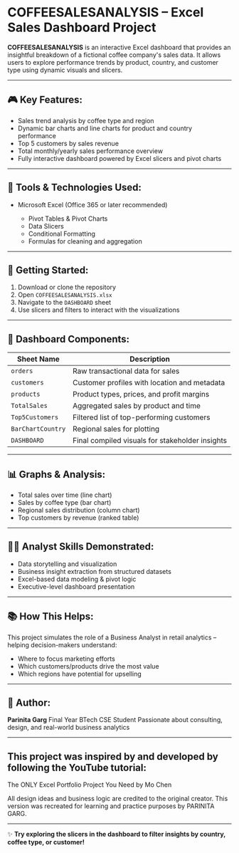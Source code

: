 # COFFEESALESANALYSIS – Excel Sales Dashboard Project

**COFFEESALESANALYSIS** is an interactive Excel dashboard that provides an insightful breakdown of a fictional coffee company's sales data. It allows users to explore performance trends by product, country, and customer type using dynamic visuals and slicers.

---

## 🎮 Key Features:

* Sales trend analysis by coffee type and region
* Dynamic bar charts and line charts for product and country performance
* Top 5 customers by sales revenue
* Total monthly/yearly sales performance overview
* Fully interactive dashboard powered by Excel slicers and pivot charts

---

## 🧰 Tools & Technologies Used:

* Microsoft Excel (Office 365 or later recommended)

  * Pivot Tables & Pivot Charts
  * Data Slicers
  * Conditional Formatting
  * Formulas for cleaning and aggregation

---

## 🚀 Getting Started:

1. Download or clone the repository
2. Open `COFFEESALESANALYSIS.xlsx`
3. Navigate to the `DASHBOARD` sheet
4. Use slicers and filters to interact with the visualizations

---

## 📆 Dashboard Components:

| Sheet Name        | Description                                     |
| ----------------- | ----------------------------------------------- |
| `orders`          | Raw transactional data for sales                |
| `customers`       | Customer profiles with location and metadata    |
| `products`        | Product types, prices, and profit margins       |
| `TotalSales`      | Aggregated sales by product and time            |
| `Top5Customers`   | Filtered list of top-performing customers       |
| `BarChartCountry` | Regional sales for plotting                     |
| `DASHBOARD`       | Final compiled visuals for stakeholder insights |

---

## 📊 Graphs & Analysis:

* Total sales over time (line chart)
* Sales by coffee type (bar chart)
* Regional sales distribution (column chart)
* Top customers by revenue (ranked table)

---

## 👩‍💼 Analyst Skills Demonstrated:

* Data storytelling and visualization
* Business insight extraction from structured datasets
* Excel-based data modeling & pivot logic
* Executive-level dashboard presentation

---

## 📚 How This Helps:

This project simulates the role of a Business Analyst in retail analytics – helping decision-makers understand:

* Where to focus marketing efforts
* Which customers/products drive the most value
* Which regions have potential for upselling

---

## 👤 Author:

**Parinita Garg**
Final Year BTech CSE Student
Passionate about consulting, design, and real-world business analytics



---

## This project was inspired by and developed by following the YouTube tutorial:
The ONLY Excel Portfolio Project You Need by Mo Chen

All design ideas and business logic are credited to the original creator. This version was recreated for learning and practice purposes by PARINITA GARG.

---

✨ **Try exploring the slicers in the dashboard to filter insights by country, coffee type, or customer!**


